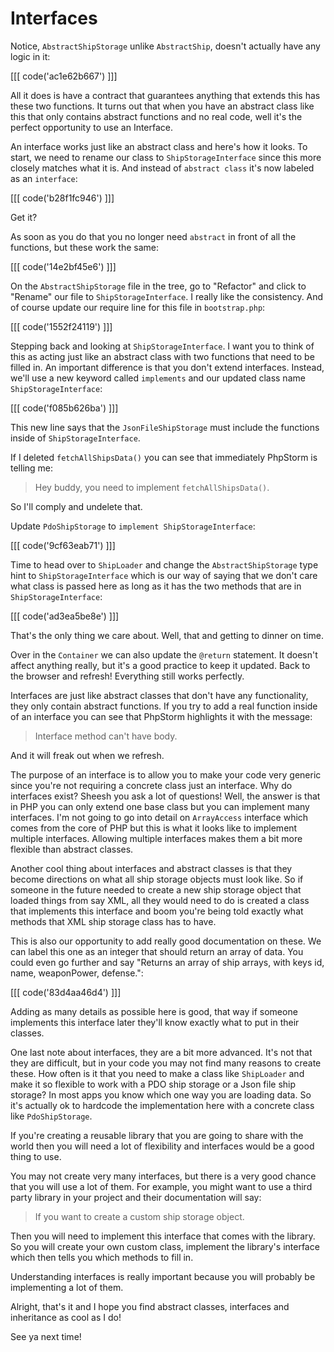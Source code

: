 # Interfaces

Notice, `AbstractShipStorage` unlike `AbstractShip`, doesn't actually have any 
logic in it:

[[[ code('ac1e62b667') ]]]

All it does is have a contract that guarantees anything that extends this has these two
functions. It turns out that when you have an abstract class like this that only contains abstract
functions and no real code, well it's the perfect opportunity to use an Interface. 

An interface works just like an abstract class and here's how it looks. To start, we need to rename
our class to `ShipStorageInterface` since this more closely matches what it is. And instead of
`abstract class` it's now labeled as an `interface`:

[[[ code('b28f1fc946') ]]]

Get it?

As soon as you do that you no longer need `abstract` in front of all the functions, but these work the same:

[[[ code('14e2bf45e6') ]]]

On the `AbstractShipStorage` file in the tree, go to "Refactor" and click to "Rename" our file to `ShipStorageInterface`.
I really like the consistency. And of course update our require line for this file in `bootstrap.php`:

[[[ code('1552f24119') ]]]

Stepping back and looking at `ShipStorageInterface`. I want you to think of this as acting just like
an abstract class with two functions that need to be filled in. An important difference is that you
don't extend interfaces. Instead, we'll use a new keyword called `implements` and our updated class name
`ShipStorageInterface`:

[[[ code('f085b626ba') ]]]

This new line says that the `JsonFileShipStorage` must include the functions inside of `ShipStorageInterface`.  

If I deleted `fetchAllShipsData()` you can see that immediately PhpStorm is telling me:

> Hey buddy, you need to implement `fetchAllShipsData()`.

So I'll comply and undelete that.

Update `PdoShipStorage` to `implement ShipStorageInterface`:

[[[ code('9cf63eab71') ]]]

Time to head over to `ShipLoader` and change the `AbstractShipStorage` type hint to `ShipStorageInterface`
which is our way of saying that we don't care what class is passed here as long as it has
the two methods that are in `ShipStorageInterface`:

[[[ code('ad3ea5be8e') ]]]

That's the only thing we care about. Well, that and getting to dinner on time.

Over in the `Container` we can also update the `@return` statement. It doesn't affect anything really,
but it's a good practice to keep it updated. Back to the browser and refresh! Everything still works perfectly. 

Interfaces are just like abstract classes that don't have any functionality, they only contain
abstract functions. If you try to add a real function inside of an interface you can see that
PhpStorm highlights it with the message:

> Interface method can't have body.

And it will freak out when we refresh. 

The purpose of an interface is to allow you to make your code very generic since you're not requiring
a concrete class just an interface. Why do interfaces exist? Sheesh you ask a lot of questions!
Well, the answer is that in PHP you can only extend one base class but you can implement many
interfaces. I'm not going to go into detail on `ArrayAccess` interface which comes from the core of PHP
but this is what it looks like to implement multiple interfaces. Allowing multiple interfaces makes
them a bit more flexible than abstract classes.

Another cool thing about interfaces and abstract classes is that they become directions on what all
ship storage objects must look like. So if someone in the future needed to create a new ship storage 
object that loaded things from say XML, all they would need to do is created a class that implements
this interface and boom you're being told exactly what methods that XML ship storage class has to have. 

This is also our opportunity to add really good documentation on these. We can label this one as an
integer that should return an array of data. You could even go further and say "Returns an array of ship arrays,
with keys id, name, weaponPower, defense.":

[[[ code('83d4aa46d4') ]]]

Adding as many details as possible here is good, that way if someone implements this interface later
they'll know exactly what to put in their classes. 

One last note about interfaces, they are a bit more advanced. It's not that they are difficult, but in your
code you may not find many reasons to create these. How often is it that you need to make a class
like `ShipLoader` and make it so flexible to work with a PDO ship storage or a Json file ship storage?
In most apps you know which one way you are loading data. So it's actually ok to hardcode the implementation
here with a concrete class like `PdoShipStorage`. 

If you're creating a reusable library that you are going to share with the world then you will need
a lot of flexibility and interfaces would be a good thing to use. 

You may not create very many interfaces, but there is a very good chance that you will use a lot of 
them. For example, you might want to use a third party library in your project and their documentation
will say:

> If you want to create a custom ship storage object.

Then you will need to implement this interface that comes with the library. So you will create
your own custom class, implement the library's interface which then tells you which methods to fill in. 

Understanding interfaces is really important because you will probably be implementing a lot of them. 

Alright, that's it and I hope you find abstract classes, interfaces and inheritance as cool as I do!

See ya next time!
